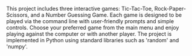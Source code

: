 This project includes three interactive games: Tic-Tac-Toe, Rock-Paper-Scissors, and a Number Guessing Game. Each game is designed to be played via the command line with user-friendly prompts and simple controls. Choose your preferred game from the main menu and enjoy playing against the computer or with another player. The project is implemented in Python using standard libraries such as 'random' and 'numpy'.
